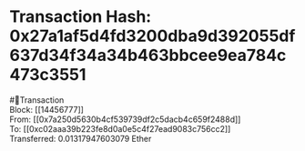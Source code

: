 
Transaction Hash: 0x27a1af5d4fd3200dba9d392055df637d34f34a34b463bbcee9ea784c473c3551
====================================================================================
  
#💸Transaction  
Block: [[14456777]]  
From: [[0x7a250d5630b4cf539739df2c5dacb4c659f2488d]]  
To: [[0xc02aaa39b223fe8d0a0e5c4f27ead9083c756cc2]]  
Transferred: 0.01317947603079 Ether
